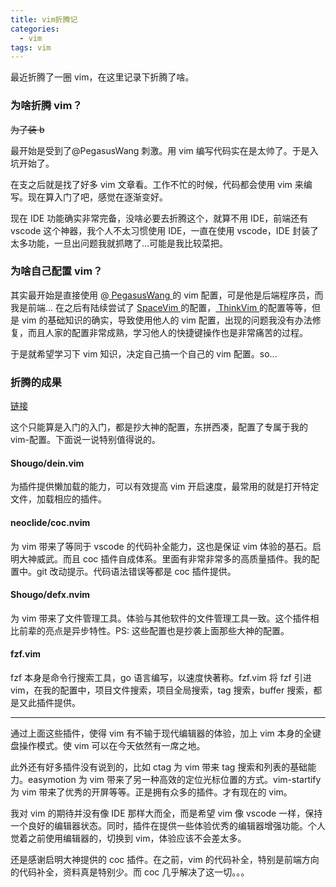 ```yaml
---
title: vim折腾记
categories:
  - vim
tags: vim
---
```


最近折腾了一圈 vim，在这里记录下折腾了啥。

### 为啥折腾 vim？

~~为了装 b~~

最开始是受到了@PegasusWang 刺激。用 vim 编写代码实在是太帅了。于是入坑开始了。

在支之后就是找了好多 vim 文章看。工作不忙的时候，代码都会使用 vim 来编写。现在算入门了吧，感觉在逐渐变好。

现在 IDE 功能确实非常完备，没啥必要去折腾这个，就算不用 IDE，前端还有 vscode 这个神器，我个人不太习惯使用
IDE，一直在使用 vscode，IDE
封装了太多功能，一旦出问题我就抓瞎了...可能是我比较菜把。

### 为啥自己配置 vim？

其实最开始是直接使用 @[ PegasusWang ](https://github.com/PegasusWang/vim-config) 的 vim
配置，可是他是后端程序员，而我是前端... 在之后有陆续尝试了 [ SpaceVim ](https://github.com/SpaceVim/SpaceVim) 的配置，[
ThinkVim ](https://github.com/hardcoreplayers/ThinkVim)
的配置等等，但是 vim 的基础知识的确实，导致使用他人的 vim 配置，出现的问题我没有办法修复，而且人家的配置非常成熟，学习他人的快捷键操作也是非常痛苦的过程。

于是就希望学习下 vim 知识，决定自己搞一个自己的 vim 配置。so...

### 折腾的成果

[ 链接 ](https://github.com/yongqi-zhang/nvim)

这个只能算是入门的入门，都是抄大神的配置，东拼西凑，配置了专属于我的 vim-配置。下面说一说特别值得说的。

#### Shougo/dein.vim

为插件提供懒加载的能力，可以有效提高 vim 开启速度，最常用的就是打开特定文件，加载相应的插件。

#### neoclide/coc.nvim

为 vim 带来了等同于 vscode 的代码补全能力，这也是保证 vim 体验的基石。启明大神威武。而且 coc
插件自成体系。里面有非常非常多的高质量插件。我的配置中。git 改动提示。代码语法错误等都是 coc 插件提供。

#### Shougo/defx.nvim

为 vim 带来了文件管理工具。体验与其他软件的文件管理工具一致。这个插件相比前辈的亮点是异步特性。PS:
这些配置也是抄袭上面那些大神的配置。

#### fzf.vim

fzf 本身是命令行搜索工具，go 语言编写，以速度快著称。fzf.vim 将 fzf
引进 vim，在我的配置中，项目文件搜索，项目全局搜索，tag 搜索，buffer 搜索，都是又此插件提供。

---

通过上面这些插件，使得 vim 有不输于现代编辑器的体验，加上 vim 本身的全键盘操作模式。使 vim 可以在今天依然有一席之地。

此外还有好多插件没有说到的，比如 ctag 为 vim 带来 tag 搜索和列表的基础能力。easymotion 为 vim
带来了另一种高效的定位光标位置的方式。vim-startify 为 vim 带来了优秀的开屏等等。正是拥有众多的插件。才有现在的 vim。

我对 vim 的期待并没有像 IDE 那样大而全，而是希望 vim 像 vscode
一样，保持一个良好的编辑器状态。同时，插件在提供一些体验优秀的编辑器增强功能。个人觉着之前使用编辑器的，切换到 vim，体验应该不会差太多。

还是感谢启明大神提供的 coc 插件。在之前，vim 的代码补全，特别是前端方向的代码补全，资料真是特别少。而 coc
几乎解决了这一切。。。
